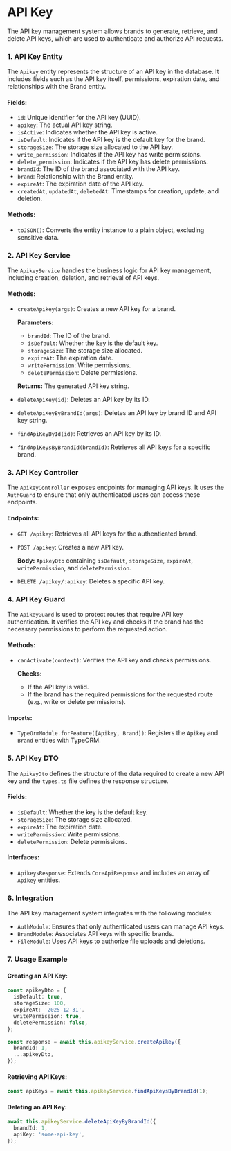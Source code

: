 # API Key

  The API key management system allows brands to generate, retrieve, and delete API keys, which are used to authenticate and authorize API requests.

### 1. API Key Entity

The `Apikey` entity represents the structure of an API key in the database. It includes fields such as the API key itself, permissions, expiration date, and relationships with the Brand entity.

#### Fields:

- `id`: Unique identifier for the API key (UUID).
- `apikey`: The actual API key string.
- `isActive`: Indicates whether the API key is active.
- `isDefault`: Indicates if the API key is the default key for the brand.
- `storageSize`: The storage size allocated to the API key.
- `write_permission`: Indicates if the API key has write permissions.
- `delete_permission`: Indicates if the API key has delete permissions.
- `brandId`: The ID of the brand associated with the API key.
- `brand`: Relationship with the Brand entity.
- `expireAt`: The expiration date of the API key.
- `createdAt`, `updatedAt`, `deletedAt`: Timestamps for creation, update, and deletion.

#### Methods:

- `toJSON()`: Converts the entity instance to a plain object, excluding sensitive data.

### 2. API Key Service

The `ApikeyService` handles the business logic for API key management, including creation, deletion, and retrieval of API keys.

#### Methods:

- `createApikey(args)`: Creates a new API key for a brand.

  **Parameters:**
  
  - `brandId`: The ID of the brand.
  - `isDefault`: Whether the key is the default key.
  - `storageSize`: The storage size allocated.
  - `expireAt`: The expiration date.
  - `writePermission`: Write permissions.
  - `deletePermission`: Delete permissions.
  
  **Returns:** The generated API key string.

- `deleteApiKey(id)`: Deletes an API key by its ID.
- `deleteApiKeyByBrandId(args)`: Deletes an API key by brand ID and API key string.
- `findApiKeyById(id)`: Retrieves an API key by its ID.
- `findApiKeysByBrandId(brandId)`: Retrieves all API keys for a specific brand.

### 3. API Key Controller

The `ApikeyController` exposes endpoints for managing API keys. It uses the `AuthGuard` to ensure that only authenticated users can access these endpoints.

#### Endpoints:

- `GET /apikey`: Retrieves all API keys for the authenticated brand.
- `POST /apikey`: Creates a new API key.
  
  **Body:** `ApikeyDto` containing `isDefault`, `storageSize`, `expireAt`, `writePermission`, and `deletePermission`.

- `DELETE /apikey/:apikey`: Deletes a specific API key.

### 4. API Key Guard

The `ApikeyGuard` is used to protect routes that require API key authentication. It verifies the API key and checks if the brand has the necessary permissions to perform the requested action.

#### Methods:

- `canActivate(context)`: Verifies the API key and checks permissions.
  
  **Checks:**
  
  - If the API key is valid.
  - If the brand has the required permissions for the requested route (e.g., write or delete permissions).

#### Imports:

- `TypeOrmModule.forFeature([Apikey, Brand])`: Registers the `Apikey` and `Brand` entities with TypeORM.

### 5. API Key DTO

The `ApikeyDto` defines the structure of the data required to create a new API key and the `types.ts` file defines the response structure.

#### Fields:

- `isDefault`: Whether the key is the default key.
- `storageSize`: The storage size allocated.
- `expireAt`: The expiration date.
- `writePermission`: Write permissions.
- `deletePermission`: Delete permissions.

#### Interfaces:

- `ApikeysResponse`: Extends `CoreApiResponse` and includes an array of `Apikey` entities.

### 6. Integration

The API key management system integrates with the following modules:

- `AuthModule`: Ensures that only authenticated users can manage API keys.
- `BrandModule`: Associates API keys with specific brands.
- `FileModule`: Uses API keys to authorize file uploads and deletions.

### 7. Usage Example

#### Creating an API Key:

```typescript
const apikeyDto = {
  isDefault: true,
  storageSize: 100,
  expireAt: '2025-12-31',
  writePermission: true,
  deletePermission: false,
};

const response = await this.apikeyService.createApikey({
  brandId: 1,
  ...apikeyDto,
});
```

#### Retrieving API Keys:

```typescript
const apiKeys = await this.apikeyService.findApiKeysByBrandId(1);
```

#### Deleting an API Key:

```typescript
await this.apikeyService.deleteApiKeyByBrandId({
  brandId: 1,
  apiKey: 'some-api-key',
});
```
